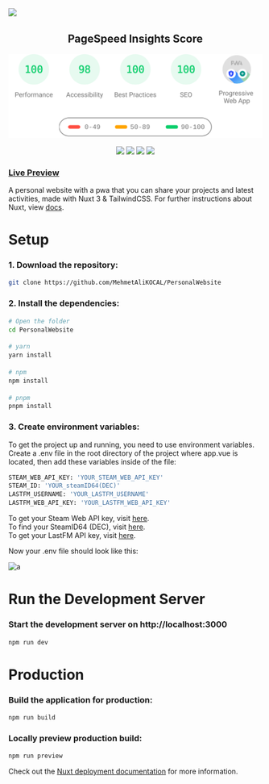 <img src="https://i.hizliresim.com/8afr6fj.png"/>

<h2 align="center">
PageSpeed Insights Score
</h2>

<p align="center">
<img src="/assets/readmeBanner.svg"/>
</p>

<p align="center" >
<img src="https://shields.io/badge/-WINDICSS-blue?style=for-the-badge&logo=windicss&logoColor=%23e8e8e8&logoWidth=30&labelColor=%231a1b1b&color=%232b2b2b"/> <img src="https://shields.io/badge/-VUE-blue?style=for-the-badge&logo=vuedotjs&logoColor=%23e8e8e8&logoWidth=30&labelColor=%231a1b1b&color=%232b2b2b"/> <img src="https://shields.io/badge/-NUXT-blue?style=for-the-badge&logo=nuxtdotjs&logoColor=%23e8e8e8&logoWidth=30&labelColor=%231a1b1b&color=%232b2b2b"/> <img src="https://shields.io/badge/-VERCEL-blue?style=for-the-badge&logo=vercel&logoColor=%23e8e8e8&logoWidth=30&labelColor=%231a1b1b&color=%232b2b2b"/>
</p>

### [Live Preview](https://gwyndev.com)

A personal website with a pwa that you can share your projects and latest activities, made with Nuxt 3 & TailwindCSS. For further instructions about Nuxt, view [docs](https://nuxt.com/docs/getting-started/introduction).

# Setup

### 1. Download the repository:

```bash
git clone https://github.com/MehmetAliKOCAL/PersonalWebsite
```

### 2. Install the dependencies:

```bash
# Open the folder
cd PersonalWebsite

# yarn
yarn install

# npm
npm install

# pnpm
pnpm install
```

### 3. Create environment variables:

To get the project up and running, you need to use environment variables. Create a .env file in the root directory of the project where app.vue is located, then add these variables inside of the file:

```bash
STEAM_WEB_API_KEY: 'YOUR_STEAM_WEB_API_KEY'
STEAM_ID: 'YOUR_steamID64(DEC)'
LASTFM_USERNAME: 'YOUR_LASTFM_USERNAME'
LASTFM_WEB_API_KEY: 'YOUR_LASTFM_WEB_API_KEY'
```

To get your Steam Web API key, visit [here](https://steamcommunity.com/dev/apikey). <br>
To find your SteamID64 (DEC), visit [here](https://www.steamidfinder.com/). <br>
To get your LastFM API key, visit [here](https://www.last.fm/api/account/create).

Now your .env file should look like this:

![a](https://i.hizliresim.com/pjcmajq.png)

# Run the Development Server

### Start the development server on http://localhost:3000

```bash
npm run dev
```

# Production

### Build the application for production:

```bash
npm run build
```

### Locally preview production build:

```bash
npm run preview
```

Check out the [Nuxt deployment documentation](https://nuxt.com/docs/getting-started/deployment) for more information.
